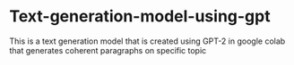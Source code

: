 # Text-generation-model-using-gpt
This is a text generation model that is created using GPT-2 in google colab that generates coherent paragraphs on specific topic
